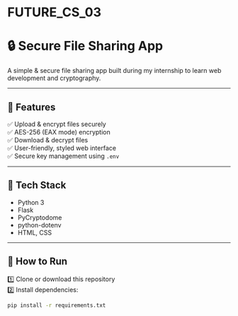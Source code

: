 # FUTURE_CS_03
# 🔒 Secure File Sharing App

A simple & secure file sharing app built during my internship to learn web development and cryptography.

---

## 🚀 Features
✅ Upload & encrypt files securely  
✅ AES-256 (EAX mode) encryption  
✅ Download & decrypt files  
✅ User-friendly, styled web interface  
✅ Secure key management using `.env`

---

## 🧰 Tech Stack
- Python 3
- Flask
- PyCryptodome
- python-dotenv
- HTML, CSS

---

## 📝 How to Run
1️⃣ Clone or download this repository  
2️⃣ Install dependencies:
```bash
pip install -r requirements.txt
